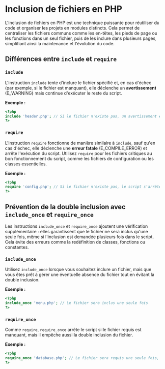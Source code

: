 # Inclusion de fichiers en PHP

L'inclusion de fichiers en PHP est une technique puissante pour réutiliser du code et organiser les projets en modules distincts. Cela permet de centraliser les fichiers communs comme les en-têtes, les pieds de page ou les fonctions dans un seul fichier, puis de les inclure dans plusieurs pages, simplifiant ainsi la maintenance et l'évolution du code.

## Différences entre `include` et `require`

### `include`

L'instruction `include` tente d'inclure le fichier spécifié et, en cas d'échec (par exemple, si le fichier est manquant), elle déclenche un **avertissement** (E_WARNING) mais continue d'exécuter le reste du script.

**Exemple :**

```php
<?php
include 'header.php'; // Si le fichier n'existe pas, un avertissement est généré, mais le script continue
?>
```

### `require`

L'instruction `require` fonctionne de manière similaire à `include`, sauf qu'en cas d'échec, elle déclenche une **erreur fatale** (E_COMPILE_ERROR) et arrête l'exécution du script. Utilisez `require` pour les fichiers critiques au bon fonctionnement du script, comme les fichiers de configuration ou les classes essentielles.

**Exemple :**

```php
<?php
require 'config.php'; // Si le fichier n'existe pas, le script s'arrête
?>
```

## Prévention de la double inclusion avec `include_once` et `require_once`

Les instructions `include_once` et `require_once` ajoutent une vérification supplémentaire : elles garantissent que le fichier ne sera inclus qu'une seule fois, même si l'inclusion est demandée plusieurs fois dans le script. Cela évite des erreurs comme la redéfinition de classes, fonctions ou constantes.

### `include_once`

Utilisez `include_once` lorsque vous souhaitez inclure un fichier, mais que vous êtes prêt à gérer une éventuelle absence du fichier tout en évitant la double inclusion.

**Exemple :**

```php
<?php
include_once 'menu.php'; // Le fichier sera inclus une seule fois
?>
```

### `require_once`

Comme `require`, `require_once` arrête le script si le fichier requis est manquant, mais il empêche aussi la double inclusion du fichier.

**Exemple :**

```php
<?php
require_once 'database.php'; // Le fichier sera requis une seule fois, sinon le script s'arrête
?>
```